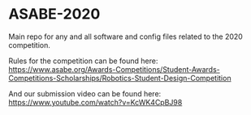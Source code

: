 # ASABE-2020
Main repo for any and all software and config files related to the 2020 competition.

Rules for the competition can be found here: https://www.asabe.org/Awards-Competitions/Student-Awards-Competitions-Scholarships/Robotics-Student-Design-Competition

And our submission video can be found here: https://www.youtube.com/watch?v=KcWK4CpBJ98
